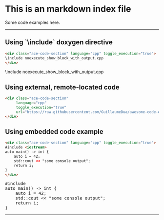 # This is an markdown index file

Some code examples here.

---

## Using \`\include\` doxygen directive

```html
<div class="ace-code-section" language="cpp" toggle_execution="true">
\include noexecute_show_block_with_output.cpp
</div>
```

<div class="ace-code-section" language="cpp" toggle_execution="true">
\include noexecute_show_block_with_output.cpp
</div>

## Using external, remote-located code

```html
<div class="ace-code-section"
     language="cpp"
     toggle_execution="true"
     url="https://raw.githubusercontent.com/GuillaumeDua/awesome-code-element/main/docs/details/resources/code_content/noexecute_show_block_with_output.cpp">
</div>
```

<div class="ace-code-section"
     language="cpp"
     toggle_execution="true"
     url="https://raw.githubusercontent.com/GuillaumeDua/awesome-code-element/main/docs/details/resources/code_content/noexecute_show_block_with_output.cpp">
</div>

## Using embedded code example

```html
<div class="ace-code-section" language="cpp" toggle_execution="true">
#include <iostream>
auto main() -> int {
    auto i = 42;
    std::cout << "some console output";
    return i;
}
</div>
```

<div class="ace-code-section" language="cpp" toggle_execution="true">
<pre>
#include <iostream>
auto main() -> int {
    auto i = 42;
    std::cout << "some console output";
    return i;
}
</pre>
</div>

---
